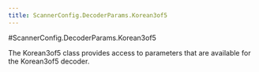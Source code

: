 ```yaml
---
title: ScannerConfig.DecoderParams.Korean3of5
---
```

#ScannerConfig.DecoderParams.Korean3of5

The Korean3of5 class provides access to parameters that are
 available for the Korean3of5 decoder.

